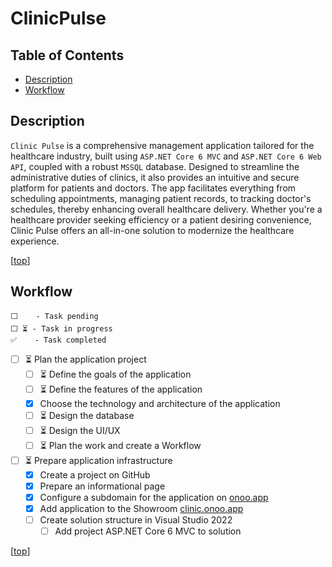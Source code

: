 # ClinicPulse

<h2 id="table-of-contents">Table of Contents</h2>

- [Description](#description)
- [Workflow](#workflow)

## Description

`Clinic Pulse` is a comprehensive management application tailored for the healthcare industry, built using `ASP.NET Core 6 MVC` and `ASP.NET Core 6 Web API`, coupled with a robust `MSSQL` database. Designed to streamline the administrative duties of clinics, it also provides an intuitive and secure platform for patients and doctors. The app facilitates everything from scheduling appointments, managing patient records, to tracking doctor's schedules, thereby enhancing overall healthcare delivery. Whether you're a healthcare provider seeking efficiency or a patient desiring convenience, Clinic Pulse offers an all-in-one solution to modernize the healthcare experience.

[[top](#table-of-contents)]

## Workflow

```
⬜    - Task pending
⬜ ⏳ - Task in progress
✅    - Task completed
```

- [ ] ⏳ Plan the application project
    - [ ] ⏳ Define the goals of the application
    - [ ] ⏳ Define the features of the application
    - [x] Choose the technology and architecture of the application
    - [ ] ⏳ Design the database
    - [ ] ⏳ Design the UI/UX
    - [ ] ⏳ Plan the work and create a Workflow
- [ ] ⏳ Prepare application infrastructure
    - [x] Create a project on GitHub
    - [x] Prepare an informational page
    - [x] Configure a subdomain for the application on [onoo.app](https://onoo.app/)
    - [x] Add application to the Showroom [clinic.onoo.app](https://clinic.onoo.app/)
    - [ ] Create solution structure in Visual Studio 2022
        - [ ] Add project ASP.NET Core 6 MVC to solution

[[top](#table-of-contents)]

